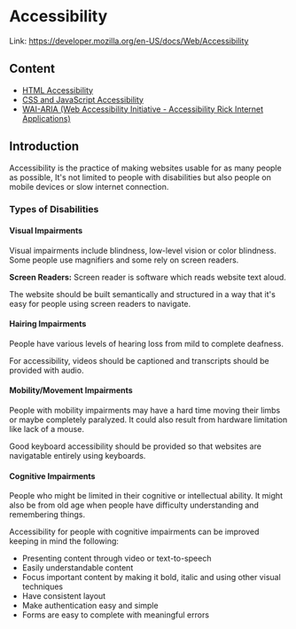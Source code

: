 # Accessibility

Link: <https://developer.mozilla.org/en-US/docs/Web/Accessibility>

## Content

- [HTML Accessibility](./html-a11y.md)
- [CSS and JavaScript Accessibility](./css-and-javascript.md)
- [WAI-ARIA (Web Accessibility Initiative - Accessibility Rick Internet Applications)](./wai-aria.md)

## Introduction

Accessibility is the practice of making websites usable for as many people as possible, It's not limited to people with disabilities but also people on mobile devices or slow internet connection.

### Types of Disabilities

#### Visual Impairments

Visual impairments include blindness, low-level vision or color blindness. Some people use magnifiers and some rely on screen readers.

**Screen Readers:** Screen reader is software which reads website text aloud.

The website should be built semantically and structured in a way that it's easy for people using screen readers to navigate.

#### Hairing Impairments

People have various levels of hearing loss from mild to complete deafness.

For accessibility, videos should be captioned and transcripts should be provided with audio.

#### Mobility/Movement Impairments

People with mobility impairments may have a hard time moving their limbs or maybe completely paralyzed. It could also result from hardware limitation like lack of a mouse.

Good keyboard accessibility should be provided so that websites are navigatable entirely using keyboards.

#### Cognitive Impairments

People who might be limited in their cognitive or intellectual ability. It might also be from old age when people have difficulty understanding and remembering things.

Accessibility for people with cognitive impairments can be improved keeping in mind the following:

- Presenting content through video or text-to-speech
- Easily understandable content
- Focus important content by making it bold, italic and using other visual techniques
- Have consistent layout
- Make authentication easy and simple
- Forms are easy to complete with meaningful errors
